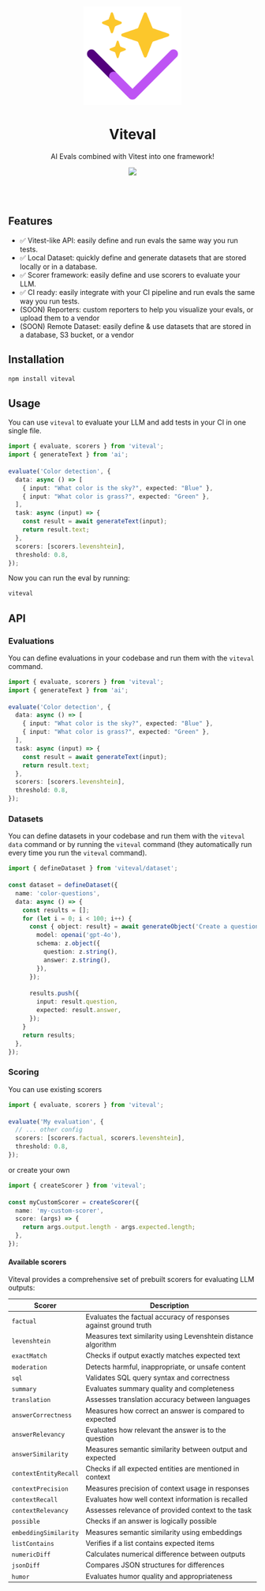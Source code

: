 <p align="center">
<a href="https://vitest.dev">
<img src="./assets/viteval-icon.png" height="200">
</a>
</p>

<h1 align="center">
Viteval
</h1>
<p align="center">
AI Evals combined with Vitest into one framework!
<p>
<p align="center">
  <a href="https://www.npmjs.com/package/viteval"><img src="https://img.shields.io/npm/v/viteval?color=BE54F5&label="></a>
<p>

<!-- TODO: add documentation -->
<!-- <p align="center">
 <a href="https://viteval.dev">Documentation</a> | <a href="https://viteval.dev/guide/">Getting Started</a> | <a href="https://viteval.dev/guide/#examples">Examples</a> | <a href="https://viteval.dev/guide/why">Why Viteval?</a>
</p> -->
<br>
<br>

## Features

- ✅ Vitest-like API: easily define and run evals the same way you run tests.
- ✅ Local Dataset: quickly define and generate datasets that are stored locally or in a database.
- ✅ Scorer framework: easily define and use scorers to evaluate your LLM.
- ✅ CI ready: easily integrate with your CI pipeline and run evals the same way you run tests.
- (SOON) Reporters: custom reporters to help you visualize your evals, or upload them to a vendor 
- (SOON) Remote Dataset: easily define & use datasets that are stored in a database, S3 bucket, or a vendor

## Installation

```bash
npm install viteval
```

## Usage

You can use `viteval` to evaluate your LLM and add tests in your CI in one single file.

```ts
import { evaluate, scorers } from 'viteval';
import { generateText } from 'ai';

evaluate('Color detection', {
  data: async () => [
    { input: "What color is the sky?", expected: "Blue" },
    { input: "What color is grass?", expected: "Green" },
  ],
  task: async (input) => {
    const result = await generateText(input);
    return result.text;
  },
  scorers: [scorers.levenshtein],
  threshold: 0.8,
});
```

Now you can run the eval by running:

```bash
viteval
```

## API

### Evaluations

You can define evaluations in your codebase and run them with the `viteval` command.

```ts
import { evaluate, scorers } from 'viteval';
import { generateText } from 'ai';

evaluate('Color detection', {
  data: async () => [
    { input: "What color is the sky?", expected: "Blue" },
    { input: "What color is grass?", expected: "Green" },
  ],
  task: async (input) => {
    const result = await generateText(input);
    return result.text;
  },
  scorers: [scorers.levenshtein],
  threshold: 0.8,
});
```

### Datasets

You can define datasets in your codebase and run them with the `viteval data` command or by running the `viteval` command (they automatically run every time you run the `viteval` command).

```ts
import { defineDataset } from 'viteval/dataset';

const dataset = defineDataset({
  name: 'color-questions',
  data: async () => {
    const results = [];
    for (let i = 0; i < 100; i++) {
      const { object: result} = await generateObject('Create a question and answer for the color of objects, such as "What is the color of the sky?" => "The sky is blue."', {
        model: openai('gpt-4o'),
        schema: z.object({
          question: z.string(),
          answer: z.string(),
        }),
      });

      results.push({
        input: result.question,
        expected: result.answer,
      });
    }
    return results;
  },
});
```

### Scoring

You can use existing scorers

```ts
import { evaluate, scorers } from 'viteval';

evaluate('My evaluation', {
  // ... other config
  scorers: [scorers.factual, scorers.levenshtein],
  threshold: 0.8,
});
```

or create your own

```ts
import { createScorer } from 'viteval';

const myCustomScorer = createScorer({
  name: 'my-custom-scorer',
  score: (args) => {
    return args.output.length - args.expected.length;
  },
});
```

#### Available scorers

Viteval provides a comprehensive set of prebuilt scorers for evaluating LLM outputs:

| Scorer | Description |
|--------|-------------|
| `factual` | Evaluates the factual accuracy of responses against ground truth |
| `levenshtein` | Measures text similarity using Levenshtein distance algorithm |
| `exactMatch` | Checks if output exactly matches expected text |
| `moderation` | Detects harmful, inappropriate, or unsafe content |
| `sql` | Validates SQL query syntax and correctness |
| `summary` | Evaluates summary quality and completeness |
| `translation` | Assesses translation accuracy between languages |
| `answerCorrectness` | Measures how correct an answer is compared to expected |
| `answerRelevancy` | Evaluates how relevant the answer is to the question |
| `answerSimilarity` | Measures semantic similarity between output and expected |
| `contextEntityRecall` | Checks if all expected entities are mentioned in context |
| `contextPrecision` | Measures precision of context usage in responses |
| `contextRecall` | Evaluates how well context information is recalled |
| `contextRelevancy` | Assesses relevance of provided context to the task |
| `possible` | Checks if an answer is logically possible |
| `embeddingSimilarity` | Measures semantic similarity using embeddings |
| `listContains` | Verifies if a list contains expected items |
| `numericDiff` | Calculates numerical difference between outputs |
| `jsonDiff` | Compares JSON structures for differences |
| `humor` | Evaluates humor quality and appropriateness |


